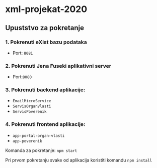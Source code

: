# xml-projekat-2020

## Upuststvo za pokretanje

### 1. Pokrenuti eXist bazu podataka

* Port: ```8081```

### 2. Pokrenuti Jena Fuseki aplikativni server 

* Port:```8080```

### 3. Pokrenuti backend aplikacije: 
  * ```EmailMicroService```
  * ```ServisOrganVlasti```
  * ```ServisPoverenik```
  
### 4. Pokrenuti frontend aplikacije:
  * ```app-portal-organ-vlasti```
  * ```app-poverenik```
  
Komanda za pokretanje: ```npm start```

Pri prvom pokretanju svake od aplikacija koristiti komandu ```npm install```

